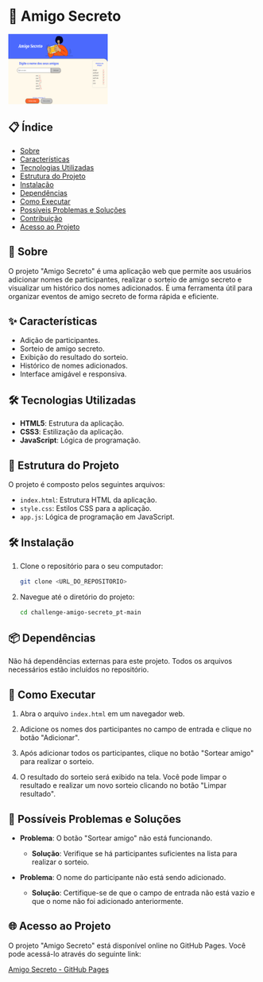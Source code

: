 # 🎉 Amigo Secreto

<img src="assets/Captura_de_tela.png" alt="captura de tela do desafio" width="200" height="141">

## 📋 Índice

- [Sobre](#sobre)
- [Características](#características)
- [Tecnologias Utilizadas](#tecnologias-utilizadas)
- [Estrutura do Projeto](#estrutura-do-projeto)
- [Instalação](#instalação)
- [Dependências](#dependências)
- [Como Executar](#como-executar)
- [Possíveis Problemas e Soluções](#possíveis-problemas-e-soluções)
- [Contribuição](#contribuição)
- [Acesso ao Projeto](#acesso-ao-projeto)

## 📖 Sobre

O projeto "Amigo Secreto" é uma aplicação web que permite aos usuários adicionar nomes de participantes, realizar o sorteio de amigo secreto e visualizar um histórico dos nomes adicionados. É uma ferramenta útil para organizar eventos de amigo secreto de forma rápida e eficiente.


## ✨ Características

- Adição de participantes.
- Sorteio de amigo secreto.
- Exibição do resultado do sorteio.
- Histórico de nomes adicionados.
- Interface amigável e responsiva.

## 🛠️ Tecnologias Utilizadas

- **HTML5**: Estrutura da aplicação.
- **CSS3**: Estilização da aplicação.
- **JavaScript**: Lógica de programação.

## 📂 Estrutura do Projeto

O projeto é composto pelos seguintes arquivos:

- `index.html`: Estrutura HTML da aplicação.
- `style.css`: Estilos CSS para a aplicação.
- `app.js`: Lógica de programação em JavaScript.

## 🛠️ Instalação

1. Clone o repositório para o seu computador:
    ```bash
    git clone <URL_DO_REPOSITORIO>
    ```

2. Navegue até o diretório do projeto:
    ```bash
    cd challenge-amigo-secreto_pt-main
    ```

## 📦 Dependências

Não há dependências externas para este projeto. Todos os arquivos necessários estão incluídos no repositório.

## 🚀 Como Executar

1. Abra o arquivo `index.html` em um navegador web.

2. Adicione os nomes dos participantes no campo de entrada e clique no botão "Adicionar".

3. Após adicionar todos os participantes, clique no botão "Sortear amigo" para realizar o sorteio.

4. O resultado do sorteio será exibido na tela. Você pode limpar o resultado e realizar um novo sorteio clicando no botão "Limpar resultado".

## 🐞 Possíveis Problemas e Soluções

- **Problema**: O botão "Sortear amigo" não está funcionando.
  - **Solução**: Verifique se há participantes suficientes na lista para realizar o sorteio.

- **Problema**: O nome do participante não está sendo adicionado.
  - **Solução**: Certifique-se de que o campo de entrada não está vazio e que o nome não foi adicionado anteriormente.

## 🌐 Acesso ao Projeto

O projeto "Amigo Secreto" está disponível online no GitHub Pages. Você pode acessá-lo através do seguinte link:

[Amigo Secreto - GitHub Pages](https://<USERNAME>.github.io/<REPOSITORY>/)